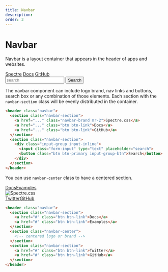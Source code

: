 ```yaml
---
title: Navbar
description: 
order: 3
---
```


# Navbar

Navbar is a layout container that appears in the header of apps and websites.

 
<div class="docs-demo columns">
  <div class="column">
    <div class="navbar">
      <div class="navbar-section">
        <a class="navbar-brand text-bold mr-2" href="#navbar">Spectre</a>
        <a class="btn btn-link" href="#navbar">Docs</a>
        <a class="btn btn-link" href="https://github.com/picturepan2/spectre">GitHub</a>
      </div>
      <div class="navbar-section">
        <div class="input-group input-inline">
          <input class="form-input" type="text" placeholder="search">
          <button class="btn btn-primary input-group-btn">Search</button>
        </div>
      </div>
    </div>
  </div>
</div>

 The navbar component can include logo brand, nav links and buttons, search box or any combination of those elements. Each section with the `navbar-section` class will be evenly distributed in the container.

```html
<header class="navbar">
  <section class="navbar-section">
    <a href="..." class="navbar-brand mr-2">Spectre.css</a>
    <a href="..." class="btn btn-link">Docs</a>
    <a href="..." class="btn btn-link">GitHub</a>
  </section>
  <section class="navbar-section">
    <div class="input-group input-inline">
      <input class="form-input" type="text" placeholder="search">
      <button class="btn btn-primary input-group-btn">Search</button>
    </div>
  </section>
</header>

```

You can use `navbar-center` class to have a centered section.

 
<div class="docs-demo columns">
  <div class="column col-12">
    <div class="navbar">
      <div class="navbar-section"><a class="btn btn-link" href="#navbar">Docs</a><a class="btn btn-link" href="#navbar">Examples</a></div>
      <div class="navbar-center"><img src="/img/spectre-logo.svg" alt="Spectre.css"></div>
      <div class="navbar-section"><a class="btn btn-link" href="https://twitter.com/spectrecss">Twitter</a><a class="btn btn-link" href="https://github.com/picturepan2/spectre">GitHub</a></div>
    </div>
  </div>
</div>

```html
<header class="navbar">
  <section class="navbar-section">
    <a href="#" class="btn btn-link">Docs</a>
    <a href="#" class="btn btn-link">Examples</a>
  </section>
  <section class="navbar-center">
    <!-- centered logo or brand -->
  </section>
  <section class="navbar-section">
    <a href="#" class="btn btn-link">Twitter</a>
    <a href="#" class="btn btn-link">GitHub</a>
  </section>
</header>
```
